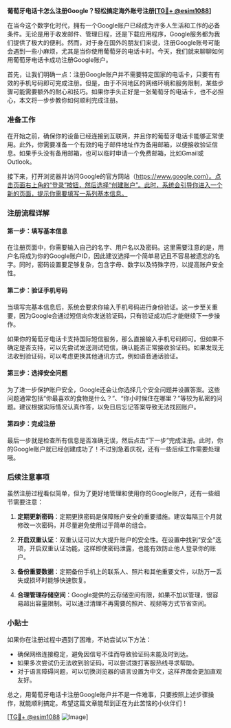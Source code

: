 **葡萄牙电话卡怎么注册Google？轻松搞定海外账号注册[[TG💪+ @esim1088](https://t.me/s/esim1088)]**

在当今这个数字化时代，拥有一个Google账户已经成为许多人生活和工作的必备条件。无论是用于收发邮件、管理日程，还是下载应用程序，Google服务都为我们提供了极大的便利。然而，对于身在国外的朋友们来说，注册Google账号可能会遇到一些小麻烦，尤其是当你使用葡萄牙的电话卡时。今天，我们就来聊聊如何用葡萄牙电话卡成功注册Google账户。

首先，让我们明确一点：注册Google账户并不需要特定国家的电话卡，只要有有效的手机号码即可完成注册。但是，由于不同地区的网络环境和服务限制，某些步骤可能需要额外的耐心和技巧。如果你手头正好是一张葡萄牙的电话卡，也不必担心，本文将一步步教你如何顺利完成注册。

### 准备工作

在开始之前，确保你的设备已经连接到互联网，并且你的葡萄牙电话卡能够正常使用。此外，你需要准备一个有效的电子邮件地址作为备用邮箱，以便接收验证信息。如果手头没有备用邮箱，也可以临时申请一个免费邮箱，比如Gmail或Outlook。

接下来，打开浏览器并访问Google的官方网站（https://www.google.com）。点击页面右上角的“登录”按钮，然后选择“创建账户”。此时，系统会引导你进入一个新的页面，提示你需要填写一系列基本信息。

### 注册流程详解

#### 第一步：填写基本信息

在注册页面中，你需要输入自己的名字、用户名以及密码。这里需要注意的是，用户名将成为你的Google账户ID，因此建议选择一个简单易记且不容易被遗忘的名字。同时，密码设置要足够复杂，包含字母、数字以及特殊字符，以提高账户安全性。

#### 第二步：验证手机号码

当填写完基本信息后，系统会要求你输入手机号码进行身份验证。这一步至关重要，因为Google会通过短信向你发送验证码，只有验证成功后才能继续下一步操作。

如果你的葡萄牙电话卡支持国际短信服务，那么直接输入手机号码即可。但如果不确定是否支持，可以先尝试发送测试短信，确认能否正常接收验证码。如果发现无法收到验证码，可以考虑更换其他通讯方式，例如语音通话验证。

#### 第三步：选择安全问题

为了进一步保护账户安全，Google还会让你选择几个安全问题并设置答案。这些问题通常包括“你最喜欢的食物是什么？”、“你小时候住在哪里？”等较为私密的问题。建议根据实际情况认真作答，以免日后忘记答案导致无法找回账户。

#### 第四步：完成注册

最后一步就是检查所有信息是否准确无误，然后点击“下一步”完成注册。此时，你的Google账户就已经创建成功了！不过别急着庆祝，还有一些后续工作需要处理哦。

### 后续注意事项

虽然注册过程看似简单，但为了更好地管理和使用你的Google账户，还有一些细节需要注意：

1. **定期更新密码**：定期更换密码是保障账户安全的重要措施。建议每隔三个月就修改一次密码，并尽量避免使用过于简单的组合。
   
2. **开启双重认证**：双重认证可以大大提升账户的安全性。在设置中找到“安全”选项，开启双重认证功能，这样即使密码泄露，也能有效防止他人登录你的账户。

3. **备份重要数据**：定期备份手机上的联系人、照片和其他重要文件，以防万一丢失或损坏时能够快速恢复。

4. **合理管理存储空间**：Google提供的云存储空间有限，如果不加以管理，很容易超出容量限制。可以通过清理不再需要的照片、视频等方式节省空间。

### 小贴士

如果你在注册过程中遇到了困难，不妨尝试以下方法：

- 确保网络连接稳定，避免因信号不佳而导致验证码未能及时到达。
- 如果多次尝试仍无法收到验证码，可以尝试拨打客服热线寻求帮助。
- 对于语言障碍问题，可以切换浏览器的语言设置为中文，这样界面会更加直观友好。

总之，用葡萄牙电话卡注册Google账户并不是一件难事，只要按照上述步骤操作，就能顺利搞定。希望这篇文章能帮到正在为此苦恼的小伙伴们！

[[TG💪+ @esim1088](https://t.me/s/esim1088) ![Image](https://i.postimg.cc/4NQfJmqS/Snipaste-2025-05-13-00-14-12.png)]